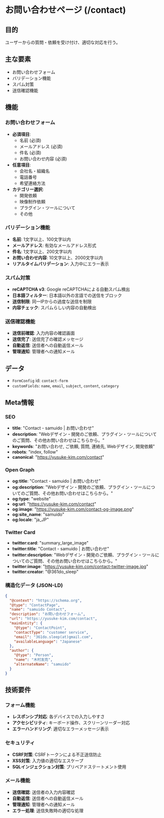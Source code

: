 # お問い合わせページ (/contact)

## 目的

ユーザーからの質問・依頼を受け付け、適切な対応を行う。

## 主な要素

- お問い合わせフォーム
- バリデーション機能
- スパム対策
- 送信確認機能

## 機能

### お問い合わせフォーム

- **必須項目**:
  - 名前 (必須)
  - メールアドレス (必須)
  - 件名 (必須)
  - お問い合わせ内容 (必須)
- **任意項目**:
  - 会社名・組織名
  - 電話番号
  - 希望連絡方法
- **カテゴリー選択**:
  - 開発依頼
  - 映像制作依頼
  - プラグイン・ツールについて
  - その他

### バリデーション機能

- **名前**: 1文字以上、100文字以内
- **メールアドレス**: 有効なメールアドレス形式
- **件名**: 1文字以上、200文字以内
- **お問い合わせ内容**: 10文字以上、2000文字以内
- **リアルタイムバリデーション**: 入力中にエラー表示

### スパム対策

- **reCAPTCHA v3**: Google reCAPTCHAによる自動スパム検出
- **日本語フィルター**: 日本語以外の言語での送信をブロック
- **送信制限**: 同一IPからの過度な送信を制限
- **内容チェック**: スパムらしい内容の自動検出

### 送信確認機能

- **送信前確認**: 入力内容の確認画面
- **送信完了**: 送信完了の確認メッセージ
- **自動返信**: 送信者への自動返信メール
- **管理通知**: 管理者への通知メール

## データ

- `FormConfig` id: `contact-form`
- `customFields`: `name`, `email`, `subject`, `content`, `category`

## Meta情報

### SEO

- **title**: "Contact - samuido | お問い合わせ"
- **description**: "Webデザイン・開発のご依頼、プラグイン・ツールについてのご質問、その他お問い合わせはこちらから。"
- **keywords**: "お問い合わせ, ご依頼, 質問, 連絡先, Webデザイン, 開発依頼"
- **robots**: "index, follow"
- **canonical**: "https://yusuke-kim.com/contact"

### Open Graph

- **og:title**: "Contact - samuido | お問い合わせ"
- **og:description**: "Webデザイン・開発のご依頼、プラグイン・ツールについてのご質問、その他お問い合わせはこちらから。"
- **og:type**: "website"
- **og:url**: "https://yusuke-kim.com/contact"
- **og:image**: "https://yusuke-kim.com/contact-og-image.png"
- **og:site_name**: "samuido"
- **og:locale**: "ja_JP"

### Twitter Card

- **twitter:card**: "summary_large_image"
- **twitter:title**: "Contact - samuido | お問い合わせ"
- **twitter:description**: "Webデザイン・開発のご依頼、プラグイン・ツールについてのご質問、その他お問い合わせはこちらから。"
- **twitter:image**: "https://yusuke-kim.com/contact-twitter-image.jpg"
- **twitter:creator**: "@361do_sleep"

### 構造化データ (JSON-LD)

```json
{
  "@context": "https://schema.org",
  "@type": "ContactPage",
  "name": "samuido Contact",
  "description": "お問い合わせフォーム",
  "url": "https://yusuke-kim.com/contact",
  "mainEntity": {
    "@type": "ContactPoint",
    "contactType": "customer service",
    "email": "361do.sleep(at)gmail.com",
    "availableLanguage": "Japanese"
  },
  "author": {
    "@type": "Person",
    "name": "木村友亮",
    "alternateName": "samuido"
  }
}
```

## 技術要件

### フォーム機能

- **レスポンシブ対応**: 各デバイスでの入力しやすさ
- **アクセシビリティ**: キーボード操作、スクリーンリーダー対応
- **エラーハンドリング**: 適切なエラーメッセージ表示

### セキュリティ

- **CSRF対策**: CSRFトークンによる不正送信防止
- **XSS対策**: 入力値の適切なエスケープ
- **SQLインジェクション対策**: プリペアドステートメント使用

### メール機能

- **送信確認**: 送信者の入力内容確認
- **自動返信**: 送信者への自動返信メール
- **管理通知**: 管理者への通知メール
- **エラー処理**: 送信失敗時の適切な処理
